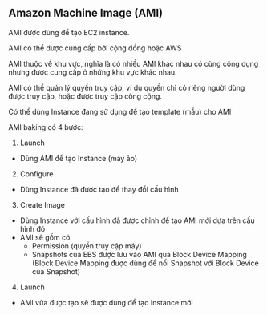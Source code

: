 ## Amazon Machine Image (AMI)

AMI được dùng để tạo EC2 instance. 

AMI có thể được cung cấp bởi cộng đồng hoặc AWS

AMI thuộc về khu vực, nghĩa là có nhiều AMI khác nhau có cùng công dụng nhưng được cung cấp ở những khu vực khác nhau. 

AMI có thể quản lý quyền truy cập, ví dụ quyền chỉ có riêng người dùng được truy cập, hoặc được truy cập công cộng. 

Có thể dùng Instance đang sử dụng để tạo template (mẫu) cho AMI

AMI baking có 4 bước:
1. Launch
- Dùng AMI để tạo Instance (máy ảo) 
2. Configure
- Dùng Instance đã được tạo để thay đổi cấu hình 
3. Create Image
- Dùng Instance với cấu hình đã được chỉnh để tạo AMI mới dựa trên cấu hình đó
- AMI sẽ gồm có:
    - Permission (quyền truy cập máy)
    - Snapshots của EBS được lưu vào AMI qua Block Device Mapping (Block Device Mapping được dùng để nối Snapshot với Block Device của Snapshot)
4. Launch
- AMI vừa được tạo sẽ được dùng để tạo Instance mới 


